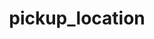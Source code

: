 ---
title: pickup_location
slug: pickup_location
location: https://www.google.com/maps/embed?pb=!1m18!1m12!1m3!1d2609.331443111016!2d-122.04179048356926!3d49.15631677931785!2m3!1f0!2f0!3f0!3m2!1i1024!2i768!4f13.1!3m3!1m2!1s0x548438c3f6ba9e47%3A0x660a95b5cc0d0f46!2sRiverview%20Farm!5e0!3m2!1sen!2sca!4v1622953025540!5m2!1sen!2sca
isPublish: true
isDraft: false
---